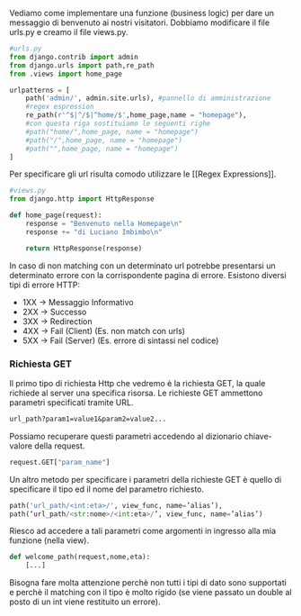 Vediamo come implementare una funzione (business logic) per dare un messaggio di benvenuto ai nostri visitatori. Dobbiamo modificare il file urls.py e creamo il file views.py.
```python
#urls.py
from django.contrib import admin
from django.urls import path,re_path
from .views import home_page

urlpatterns = [
	path('admin/', admin.site.urls), #pannello di amministrazione
	#regex espression
	re_path(r'^$|^/$|^home/$',home_page,name = "homepage"), 
	#con questa riga sostituiamo le seguenti righe
	#path("home/",home_page, name = "homepage")
	#path("/",home_page, name = "homepage")
	#path("",home_page, name = "homepage")  
]
```

Per specificare gli url risulta comodo utilizzare le [[Regex Expressions]].

```python
#views.py
from django.http import HttpResponse

def home_page(request):
	response = "Benvenuto nella Homepage\n"
	response += "di Luciano Imbimbo\n"

	return HttpResponse(response)
```

In caso di non matching con un determinato url potrebbe presentarsi un determinato errore con la corrispondente pagina di errore. Esistono diversi tipi di errore HTTP:
- 1XX -> Messaggio Informativo
- 2XX -> Successo
- 3XX -> Redirection  
- 4XX -> Fail (Client) (Es. non match con urls)
- 5XX -> Fail (Server) (Es. errore di sintassi nel codice)

### Richiesta GET
Il primo tipo di richiesta Http che vedremo è la richiesta GET, la quale richiede al server una specifica risorsa. Le richieste GET ammettono parametri specificati tramite URL.
```txt
url_path?param1=value1&param2=value2...
```

Possiamo recuperare questi parametri accedendo al dizionario chiave-valore della request.
```python
request.GET["param_name"]
```

Un altro metodo per specificare i parametri della richieste GET è quello di specificare il tipo ed il nome del parametro richiesto. 
```python
path('url_path/<int:eta>/', view_func, name=’alias’),
path(‘url_path/<str:nome>/<int:eta>/’, view_func, name=’alias’)
```

Riesco ad accedere a tali parametri come argomenti in ingresso alla mia funzione (nella view).
```python
def welcome_path(request,nome,eta):
	[...]
```

Bisogna fare molta attenzione perchè non tutti i tipi di dato sono supportati e perchè il matching con il tipo è molto rigido (se viene passato un double al posto di un int viene restituito un errore).